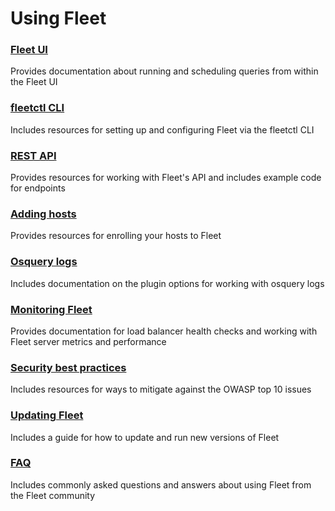 # Using Fleet

### [Fleet UI](./01-Fleet-UI.md) 
Provides documentation about running and scheduling queries from within the Fleet UI

### [fleetctl CLI](./02-fleetctl-CLI.md) 
Includes resources for setting up and configuring Fleet via the fleetctl CLI

### [REST API](./03-REST-API.md) 
Provides resources for working with Fleet's API and includes example code for endpoints

### [Adding hosts](./04-Adding-hosts.md) 
Provides resources for enrolling your hosts to Fleet

### [Osquery logs](./05-Osquery-logs.md) 
Includes documentation on the plugin options for working with osquery logs

### [Monitoring Fleet](./06-Monitoring-Fleet.md) 
Provides documentation for load balancer health checks and working with Fleet server metrics and performance 

### [Security best practices](./07-Security-best-practices.md) 
Includes resources for ways to mitigate against the OWASP top 10 issues

### [Updating Fleet](./08-Updating-Fleet.md) 
Includes a guide for how to update and run new versions of Fleet

### [FAQ](./FAQ.md) 
Includes commonly asked questions and answers about using Fleet from the Fleet community
